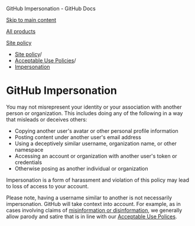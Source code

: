 GitHub Impersonation - GitHub Docs

[Skip to main content](#main-content)

[All products](/en)

[Site policy](/en/site-policy)

* [Site policy](/en/site-policy)/
* [Acceptable Use Policies](/en/site-policy/acceptable-use-policies)/
* [Impersonation](/en/site-policy/acceptable-use-policies/github-impersonation)

GitHub Impersonation
==========

You may not misrepresent your identity or your association with another person or organization. This includes doing any of the following in a way that misleads or deceives others:

* Copying another user's avatar or other personal profile information
* Posting content under another user's email address
* Using a deceptively similar username, organization name, or other namespace
* Accessing an account or organization with another user's token or credentials
* Otherwise posing as another individual or organization

Impersonation is a form of harassment and violation of this policy may lead to loss of access to your account.

Please note, having a username similar to another is not necessarily impersonation. GitHub will take context into account. For example, as in cases involving claims of [misinformation or disinformation](/en/site-policy/acceptable-use-policies/github-misinformation-and-disinformation), we generally allow parody and satire that is in line with our [Acceptable Use Polices](/en/site-policy/acceptable-use-policies/github-acceptable-use-policies).
